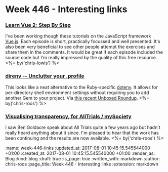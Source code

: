 Week 446 - Interesting links
============================

### [Learn Vue 2: Step By Step](https://laracasts.com/series/learn-vue-2-step-by-step/)

I've been working though these tutorials on the JavaScript framework [Vue.js](https://vuejs.org/). Each episode is short, practically focussed and well presented. It's also been very beneficial to see other people attempt the exercises and share them in the comments. It would be great if each episode included the source code but I'm really impressed by the quality of this free resource. <%= by('chris-lowis') %>


### [direnv -- Unclutter your .profile](https://direnv.net/)

This looks like a neat alternative to the Ruby-specific [dotenv][dotenv]. It allows for per-directory shell environment settings without requiring you to add another Gem to your project. Via [this recent Unboxed Roundup][unboxed-roundup]. <%= by('chris-roos') %>

[dotenv]: https://github.com/bkeepers/dotenv
[unboxed-roundup]: https://unboxed.co/blog/unboxed-roundup-our-links-for-w-c-31st-july-2017/


### [Visualising transparency, for AllTrials / mySociety](https://www.mysociety.org/2017/08/02/visualising-transparency-for-alltrials/)

I saw Ben Goldacre speak about All Trials quite a few years ago but hadn't really heard anything about it since. I'm pleased to hear that the work has been continuing and the results are now available. <%= by('chris-roos') %>

:name: week-446-links
:updated_at: 2017-08-01 10:45:15.545544000 +01:00
:created_at: 2017-08-01 10:45:15.545540000 +01:00
:render_as: Blog
:kind: blog
:draft: true
:is_page: true
:written_with: markdown
:author: chris-roos
:page_title: Week 446 - Interesting links
:extension: markdown
